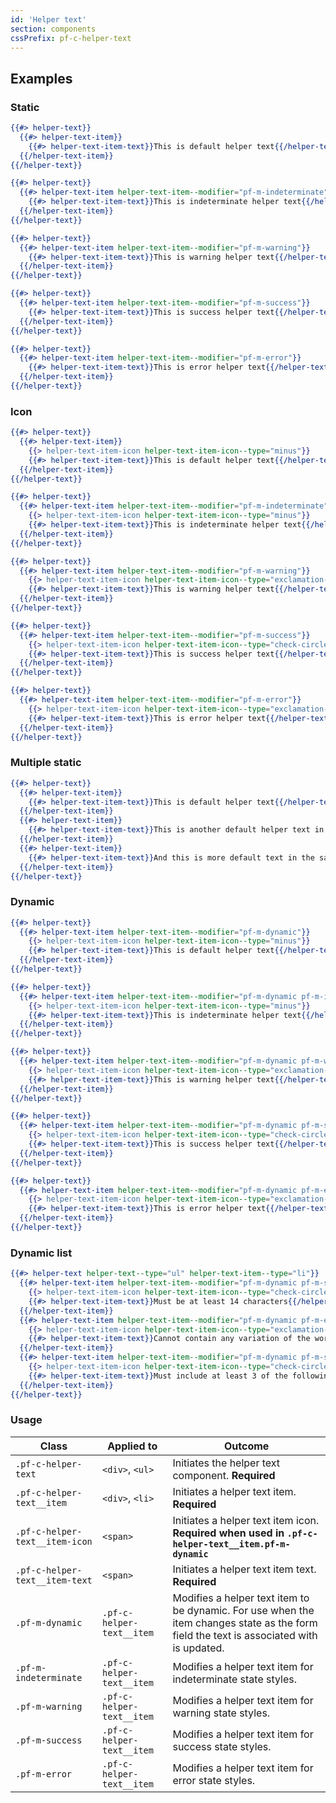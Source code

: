 ```yaml
---
id: 'Helper text'
section: components
cssPrefix: pf-c-helper-text
---
```


## Examples
### Static
```hbs
{{#> helper-text}}
  {{#> helper-text-item}}
    {{#> helper-text-item-text}}This is default helper text{{/helper-text-item-text}}
  {{/helper-text-item}}
{{/helper-text}}

{{#> helper-text}}
  {{#> helper-text-item helper-text-item--modifier="pf-m-indeterminate"}}
    {{#> helper-text-item-text}}This is indeterminate helper text{{/helper-text-item-text}}
  {{/helper-text-item}}
{{/helper-text}}

{{#> helper-text}}
  {{#> helper-text-item helper-text-item--modifier="pf-m-warning"}}
    {{#> helper-text-item-text}}This is warning helper text{{/helper-text-item-text}}
  {{/helper-text-item}}
{{/helper-text}}

{{#> helper-text}}
  {{#> helper-text-item helper-text-item--modifier="pf-m-success"}}
    {{#> helper-text-item-text}}This is success helper text{{/helper-text-item-text}}
  {{/helper-text-item}}
{{/helper-text}}

{{#> helper-text}}
  {{#> helper-text-item helper-text-item--modifier="pf-m-error"}}
    {{#> helper-text-item-text}}This is error helper text{{/helper-text-item-text}}
  {{/helper-text-item}}
{{/helper-text}}
```

### Icon
```hbs
{{#> helper-text}}
  {{#> helper-text-item}}
    {{> helper-text-item-icon helper-text-item-icon--type="minus"}}
    {{#> helper-text-item-text}}This is default helper text{{/helper-text-item-text}}
  {{/helper-text-item}}
{{/helper-text}}

{{#> helper-text}}
  {{#> helper-text-item helper-text-item--modifier="pf-m-indeterminate"}}
    {{> helper-text-item-icon helper-text-item-icon--type="minus"}}
    {{#> helper-text-item-text}}This is indeterminate helper text{{/helper-text-item-text}}
  {{/helper-text-item}}
{{/helper-text}}

{{#> helper-text}}
  {{#> helper-text-item helper-text-item--modifier="pf-m-warning"}}
    {{> helper-text-item-icon helper-text-item-icon--type="exclamation-triangle"}}
    {{#> helper-text-item-text}}This is warning helper text{{/helper-text-item-text}}
  {{/helper-text-item}}
{{/helper-text}}

{{#> helper-text}}
  {{#> helper-text-item helper-text-item--modifier="pf-m-success"}}
    {{> helper-text-item-icon helper-text-item-icon--type="check-circle"}}
    {{#> helper-text-item-text}}This is success helper text{{/helper-text-item-text}}
  {{/helper-text-item}}
{{/helper-text}}

{{#> helper-text}}
  {{#> helper-text-item helper-text-item--modifier="pf-m-error"}}
    {{> helper-text-item-icon helper-text-item-icon--type="exclamation-circle"}}
    {{#> helper-text-item-text}}This is error helper text{{/helper-text-item-text}}
  {{/helper-text-item}}
{{/helper-text}}
```

### Multiple static
```hbs
{{#> helper-text}}
  {{#> helper-text-item}}
    {{#> helper-text-item-text}}This is default helper text{{/helper-text-item-text}}
  {{/helper-text-item}}
  {{#> helper-text-item}}
    {{#> helper-text-item-text}}This is another default helper text in the same block{{/helper-text-item-text}}
  {{/helper-text-item}}
  {{#> helper-text-item}}
    {{#> helper-text-item-text}}And this is more default text in the same block{{/helper-text-item-text}}
  {{/helper-text-item}}
{{/helper-text}}
```

### Dynamic
```hbs
{{#> helper-text}}
  {{#> helper-text-item helper-text-item--modifier="pf-m-dynamic"}}
    {{> helper-text-item-icon helper-text-item-icon--type="minus"}}
    {{#> helper-text-item-text}}This is default helper text{{/helper-text-item-text}}
  {{/helper-text-item}}
{{/helper-text}}

{{#> helper-text}}
  {{#> helper-text-item helper-text-item--modifier="pf-m-dynamic pf-m-indeterminate"}}
    {{> helper-text-item-icon helper-text-item-icon--type="minus"}}
    {{#> helper-text-item-text}}This is indeterminate helper text{{/helper-text-item-text}}
  {{/helper-text-item}}
{{/helper-text}}

{{#> helper-text}}
  {{#> helper-text-item helper-text-item--modifier="pf-m-dynamic pf-m-warning"}}
    {{> helper-text-item-icon helper-text-item-icon--type="exclamation-triangle"}}
    {{#> helper-text-item-text}}This is warning helper text{{/helper-text-item-text}}
  {{/helper-text-item}}
{{/helper-text}}

{{#> helper-text}}
  {{#> helper-text-item helper-text-item--modifier="pf-m-dynamic pf-m-success"}}
    {{> helper-text-item-icon helper-text-item-icon--type="check-circle"}}
    {{#> helper-text-item-text}}This is success helper text{{/helper-text-item-text}}
  {{/helper-text-item}}
{{/helper-text}}

{{#> helper-text}}
  {{#> helper-text-item helper-text-item--modifier="pf-m-dynamic pf-m-error"}}
    {{> helper-text-item-icon helper-text-item-icon--type="exclamation-circle"}}
    {{#> helper-text-item-text}}This is error helper text{{/helper-text-item-text}}
  {{/helper-text-item}}
{{/helper-text}}
```

### Dynamic list
```hbs
{{#> helper-text helper-text--type="ul" helper-text-item--type="li"}}
  {{#> helper-text-item helper-text-item--modifier="pf-m-dynamic pf-m-success"}}
    {{> helper-text-item-icon helper-text-item-icon--type="check-circle"}}
    {{#> helper-text-item-text}}Must be at least 14 characters{{/helper-text-item-text}}
  {{/helper-text-item}}
  {{#> helper-text-item helper-text-item--modifier="pf-m-dynamic pf-m-error"}}
    {{> helper-text-item-icon helper-text-item-icon--type="exclamation-circle"}}
    {{#> helper-text-item-text}}Cannot contain any variation of the word "redhat"{{/helper-text-item-text}}
  {{/helper-text-item}}
  {{#> helper-text-item helper-text-item--modifier="pf-m-dynamic pf-m-success"}}
    {{> helper-text-item-icon helper-text-item-icon--type="check-circle"}}
    {{#> helper-text-item-text}}Must include at least 3 of the following: lowercase letter, uppercase letters, numbers, symbols{{/helper-text-item-text}}
  {{/helper-text-item}}
{{/helper-text}}
```

### Usage
| Class | Applied to | Outcome |
| -- | -- | -- |
| `.pf-c-helper-text` | `<div>`, `<ul>` |  Initiates the helper text component. **Required** |
| `.pf-c-helper-text__item` | `<div>`, `<li>` |  Initiates a helper text item. **Required** |
| `.pf-c-helper-text__item-icon` | `<span>` |  Initiates a helper text item icon. **Required when used in `.pf-c-helper-text__item.pf-m-dynamic`** |
| `.pf-c-helper-text__item-text` | `<span>` |  Initiates a helper text item text. **Required** |
| `.pf-m-dynamic` | `.pf-c-helper-text__item` |  Modifies a helper text item to be dynamic. For use when the item changes state as the form field the text is associated with is updated. |
| `.pf-m-indeterminate` | `.pf-c-helper-text__item` |  Modifies a helper text item for indeterminate state styles. |
| `.pf-m-warning` | `.pf-c-helper-text__item` |  Modifies a helper text item for warning state styles. |
| `.pf-m-success` | `.pf-c-helper-text__item` |  Modifies a helper text item for success state styles. |
| `.pf-m-error` | `.pf-c-helper-text__item` |  Modifies a helper text item for error state styles. |
